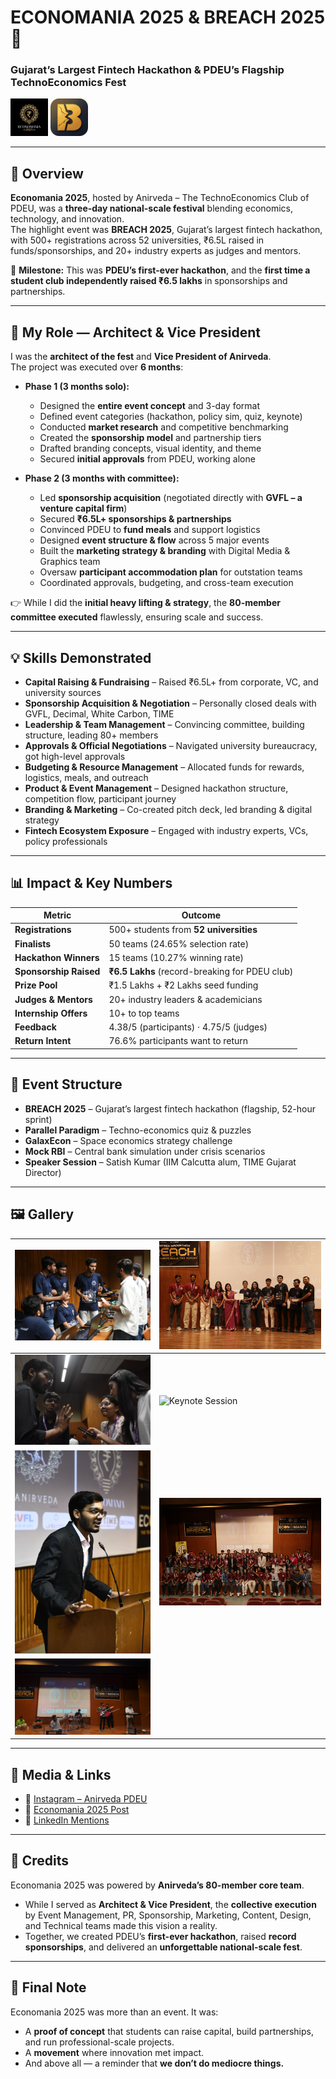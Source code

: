 # ECONOMANIA 2025 & BREACH 2025 🚀  
### Gujarat’s Largest Fintech Hackathon & PDEU’s Flagship TechnoEconomics Fest  

<img align = "centre" src="https://github.com/being-sumer/Breach-2025/blob/main/assets/Economania_Logo.jpg" width="60">
<img align = "centre" src="https://github.com/being-sumer/Breach-2025/blob/main/assets/Favicon.jpg" width="60">

---

## 🌟 Overview  
**Economania 2025**, hosted by Anirveda – The TechnoEconomics Club of PDEU, was a **three-day national-scale festival** blending economics, technology, and innovation.  
The highlight event was **BREACH 2025**, Gujarat’s largest fintech hackathon, with 500+ registrations across 52 universities, ₹6.5L raised in funds/sponsorships, and 20+ industry experts as judges and mentors.  

📌 **Milestone:** This was **PDEU’s first-ever hackathon**, and the **first time a student club independently raised ₹6.5 lakhs** in sponsorships and partnerships.  

---

## 👤 My Role — Architect & Vice President  
I was the **architect of the fest** and **Vice President of Anirveda**.  
The project was executed over **6 months**:  

- **Phase 1 (3 months solo):**
  - Designed the **entire event concept** and 3-day format  
  - Defined event categories (hackathon, policy sim, quiz, keynote)  
  - Conducted **market research** and competitive benchmarking  
  - Created the **sponsorship model** and partnership tiers  
  - Drafted branding concepts, visual identity, and theme  
  - Secured **initial approvals** from PDEU, working alone  

- **Phase 2 (3 months with committee):**
  - Led **sponsorship acquisition** (negotiated directly with **GVFL – a venture capital firm**)  
  - Secured **₹6.5L+ sponsorships & partnerships**  
  - Convinced PDEU to **fund meals** and support logistics  
  - Designed **event structure & flow** across 5 major events  
  - Built the **marketing strategy & branding** with Digital Media & Graphics team  
  - Oversaw **participant accommodation plan** for outstation teams  
  - Coordinated approvals, budgeting, and cross-team execution  

👉 While I did the **initial heavy lifting & strategy**, the **80-member committee executed** flawlessly, ensuring scale and success.  

---

## 💡 Skills Demonstrated  
- **Capital Raising & Fundraising** – Raised ₹6.5L+ from corporate, VC, and university sources  
- **Sponsorship Acquisition & Negotiation** – Personally closed deals with GVFL, Decimal, White Carbon, TIME  
- **Leadership & Team Management** – Convincing committee, building structure, leading 80+ members  
- **Approvals & Official Negotiations** – Navigated university bureaucracy, got high-level approvals  
- **Budgeting & Resource Management** – Allocated funds for rewards, logistics, meals, and outreach  
- **Product & Event Management** – Designed hackathon structure, competition flow, participant journey  
- **Branding & Marketing** – Co-created pitch deck, led branding & digital strategy  
- **Fintech Ecosystem Exposure** – Engaged with industry experts, VCs, policy professionals  

---

## 📊 Impact & Key Numbers  

| Metric | Outcome |
|--------|---------|
| **Registrations** | 500+ students from **52 universities** |
| **Finalists** | 50 teams (24.65% selection rate) |
| **Hackathon Winners** | 15 teams (10.27% winning rate) |
| **Sponsorship Raised** | **₹6.5 Lakhs** (record-breaking for PDEU club) |
| **Prize Pool** | ₹1.5 Lakhs + ₹2 Lakhs seed funding |
| **Judges & Mentors** | 20+ industry leaders & academicians |
| **Internship Offers** | 10+ to top teams |
| **Feedback** | 4.38/5 (participants) · 4.75/5 (judges) |
| **Return Intent** | 76.6% participants want to return |

---

## 📅 Event Structure  

- **BREACH 2025** – Gujarat’s largest fintech hackathon (flagship, 52-hour sprint)  
- **Parallel Paradigm** – Techno-economics quiz & puzzles  
- **GalaxEcon** – Space economics strategy challenge  
- **Mock RBI** – Central bank simulation under crisis scenarios  
- **Speaker Session** – Satish Kumar (IIM Calcutta alum, TIME Gujarat Director)  

---

## 🖼️ Gallery  

| ![Hackathon Floor](./assets/ARD_7921.JPG) | ![Closing Ceremony](./assets/IMG_9729.JPG) |
|------------------------------------|------------------------------------|
| ![Team Discussion](./assets/DSC_0062.JPG) | ![Keynote Session](./assets/ARD_1851.JPG) |
| ![Speaking at Opening](./assets/ARD_6787.JPG) | ![Full Committee](./assets/IMG_9797.JPG) |
| ![Qawwali Rock: Cultural Event](./assets/IMG_6738.JPG) |

---

## 🔗 Media & Links  
- 📸 [Instagram – Anirveda PDEU](https://www.instagram.com/anirveda_pdeu?igsh=MWwxZTI2cnBpODEyNg==)  
- 📸 [Economania 2025 Post](https://www.instagram.com/p/DOXj_l0kv4S/?igsh=MWx6MW1zOWIxZHp1Yg==)  
- 💼 [LinkedIn Mentions](https://www.linkedin.com/search/results/content/?keywords=breach%20anirveda&origin=CLUSTER_EXPANSION&sid=TFZ)  

---

## 🙌 Credits  
Economania 2025 was powered by **Anirveda’s 80-member core team**.  
- While I served as **Architect & Vice President**, the **collective execution** by Event Management, PR, Sponsorship, Marketing, Content, Design, and Technical teams made this vision a reality.  
- Together, we created PDEU’s **first-ever hackathon**, raised **record sponsorships**, and delivered an **unforgettable national-scale fest**.  

---

## 🚀 Final Note  
Economania 2025 was more than an event. It was:  
- A **proof of concept** that students can raise capital, build partnerships, and run professional-scale projects.  
- A **movement** where innovation met impact.  
- And above all — a reminder that **we don’t do mediocre things.**  









